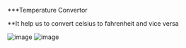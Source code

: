 ***Temperature Convertor 

**It help us to convert celsius to fahrenheit and vice versa

![image](https://user-images.githubusercontent.com/94219488/193398472-4a92c45b-81a5-4260-8973-ce7923c6eff4.png)
![image](https://user-images.githubusercontent.com/94219488/193398555-0e91d9ff-ff80-4bdf-819f-d0505e7499ff.png)


